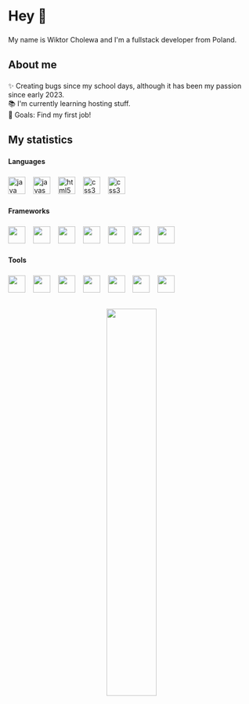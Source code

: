 <h1 align="left">Hey 👋</h1>

###

<p align="left">My name is Wiktor Cholewa and I'm a fullstack developer from Poland.</p>

###

<h2 align="left">About me</h2>

###

<p align="left">✨ Creating bugs since my school days, although it has been my passion since early 2023.<br>📚 I'm currently learning hosting stuff.<br>🎯 Goals: Find my first job!</p>

###

<h2 align="left">My statistics</h2>

###

<h4 align="left">Languages</h4>

###

<div align="left">
  <img src="https://wiktorcholewa.dev/assets/img/java-logo.png" height="35" alt="java logo"/>
  <img width="8" />
  <img src="https://cdn.jsdelivr.net/gh/devicons/devicon/icons/javascript/javascript-original.svg" height="35" alt="javascript logo"  />
  <img width="8" />
  <img src="https://cdn.jsdelivr.net/gh/devicons/devicon/icons/html5/html5-original.svg" height="35" alt="html5 logo"  />
  <img width="8" />
  <img src="https://cdn.jsdelivr.net/gh/devicons/devicon/icons/css3/css3-original.svg" height="35" alt="css3 logo"  />
  <img width="8" />
  <img src="https://wiktorcholewa.dev/assets/img/sql-logo.png" height="35" alt="css3 logo"  />
</div>

###

<h4 align="left">Frameworks</h4>

###

<div align="left">
  <img src="https://wiktorcholewa.dev/assets/img/spring-logo.png" height="35" alt=""  />
  <img width="8" />
  <img src="https://wiktorcholewa.dev/assets/img/hibernate-logo.png" height="35" alt=""  />
  <img width="8" />
  <img src="https://wiktorcholewa.dev/assets/img/playwright-logo.png" height="35" alt=""  />
  <img width="8" />
  <img src="https://wiktorcholewa.dev/assets/img/junit-logo.png" height="35" alt=""  />
  <img width="8" />
  <img src="https://wiktorcholewa.dev/assets/img/thymeleaf-logo.png" height="35" alt=""  />
  <img width="8" />
  <img src="https://wiktorcholewa.dev/assets/img/htmx-logo.png" height="35" alt=""  />
  <img width="8" />
  <img src="https://wiktorcholewa.dev/assets/img/scss-logo.png" height="35" alt=""  />
</div>

###

<h4 align="left">Tools</h4>

###

<div align="left">
  <img src="https://cdn.jsdelivr.net/gh/devicons/devicon/icons/intellij/intellij-original.svg" height="35" alt=""  />
  <img width="8" />
  <img src="https://cdn.jsdelivr.net/gh/devicons/devicon/icons/visualstudio/visualstudio-plain.svg" height="35" alt=""  />
  <img width="8" />
  <img src="https://cdn.simpleicons.org/docker/2496ED" height="35" alt=""  />
  <img width="8" />
  <img src="https://cdn.simpleicons.org/git/F05032" height="35" alt=""  />
  <img width="8" />
  <img src="https://cdn.simpleicons.org/apachemaven/C71A36" height="35" alt=""  />
  <img width="8" />
  <img src="https://cdn.jsdelivr.net/gh/devicons/devicon/icons/postgresql/postgresql-original.svg" height="35" alt=""  />
  <img width="8" />
  <img src="https://wiktorcholewa.dev/assets/img/photopea-logo.png" height="35" alt=""  />
</div>

  <h2></h2>
  
  ###
  
<h6 align="center">
  <a href="http://wiktorcholewa.dev/">
    <img src="https://i.ibb.co/k0v69J1/po.png" width="45%" alt=""  />
  </a>
</h6>


